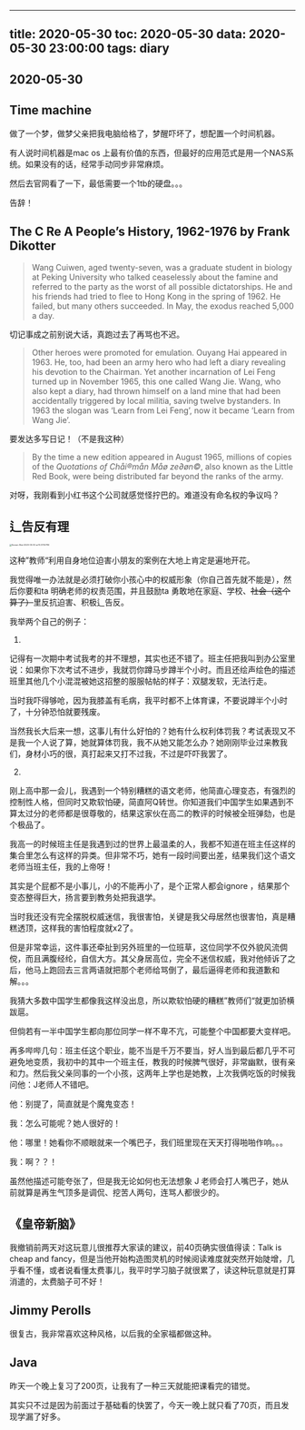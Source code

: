 
---
title: 2020-05-30
toc: 2020-05-30
data: 2020-05-30 23:00:00
tags: diary
---


## 2020-05-30

## Time machine

做了一个梦，做梦父亲把我电脑给格了，梦醒吓坏了，想配置一个时间机器。

有人说时间机器是mac os 上最有价值的东西，但最好的应用范式是用一个NAS系统。如果没有的话，经常手动同步非常麻烦。

然后去官网看了一下，最低需要一个1tb的硬盘。。。

告辞！

## The C Re A People’s History, 1962-1976 by Frank Dikotter

> Wang Cuiwen, aged twenty-seven, was a graduate student in biology at Peking University who talked ceaselessly about the famine and referred to the party as the worst of all possible dictatorships. He and his friends had tried to flee to Hong Kong in the spring of 1962. He failed, but many others succeeded. In May, the exodus reached 5,000 a day.



切记事成之前别说大话，真跑过去了再骂也不迟。

> Other heroes were promoted for emulation. Ouyang Hai appeared in 1963. He, too, had been an army hero who had left a diary revealing his devotion to the Chairman. Yet another incarnation of Lei Feng turned up in November 1965, this one called Wang Jie. Wang, who also kept a diary, had thrown himself on a land mine that had been accidentally triggered by local militia, saving twelve bystanders. In 1963 the slogan was ‘Learn from Lei Feng’, now it became ‘Learn from Wang Jie’. 



要发达多写日记！（不是我这种）

> By the time a new edition appeared in August 1965, millions of copies of the *Quotations of Chåi®mån Måø ze∂øn©*, also known as the Little Red Book, were being distributed far beyond the ranks of the army.

对呀，我刚看到小红书这个公司就感觉怪拧巴的。难道没有命名权的争议吗？

## 辶告反有理

<img src="https://tva1.sinaimg.cn/large/007S8ZIlgy1gfaur7380mj30z20u07wi.jpg" alt="Screen Shot 2020-05-30 at 10.37.14 PM" style="zoom:25%;" />

这种”教师“利用自身地位迫害小朋友的案例在大地上肯定是遍地开花。

我觉得唯一办法就是必须打破你小孩心中的权威形象（你自己首先就不能是），然后你要和ta 明确老师的权责范围，并且鼓励ta 勇敢地在家庭、学校、~~社会（这个算了）~~里反抗迫害、积极辶告反。

我举两个自己的例子：

1.

记得有一次期中考试我考的并不理想，其实也还不错了。班主任把我叫到办公室里说：如果你下次考试不进步，我就罚你蹲马步蹲半个小时。而且还绘声绘色的描述班里其他几个小混混被她这招整的服服帖帖的样子：双腿发软，无法行走。

当时我吓得够呛，因为我膝盖有毛病，我平时都不上体育课，不要说蹲半个小时了，十分钟恐怕就要残废。

当然我长大后来一想，这事儿有什么好怕的？她有什么权利体罚我？考试表现又不是我一个人说了算，她就算体罚我，我不从她又能怎么办？她刚刚毕业过来教我们，身材小巧的很，真打起来又打不过我，不过是吓吓我罢了。

2.

刚上高中那一会儿，我遇到一个特别糟糕的语文老师，他简直心理变态，有强烈的控制性人格，但同时又欺软怕硬，简直阿Q转世。你知道我们中国学生如果遇到不算太过分的老师都是很尊敬的，结果这家伙在高二的教评的时候被全班弹劾，也是个极品了。

我高一的时候班主任是我遇到过的世界上最温柔的人，我都不知道在班主任这样的集合里怎么有这样的异类。但非常不巧，她有一段时间要出差，结果我们这个语文老师当班主任，我的上帝呀！

其实是个屁都不是小事儿，小的不能再小了，是个正常人都会ignore ，结果那个变态整得巨大，扬言要到教务处把我退学。

当时我还没有完全摆脱权威迷信，我很害怕，关键是我父母居然也很害怕，真是糟糕透顶，这样我的害怕程度就x2了。

但是非常幸运，这件事还牵扯到另外班里的一位班草，这位同学不仅外貌风流倜傥，而且满腹经纶，自信大方。其父身居高位，完全不迷信权威，我对他倾诉了之后，他马上跑回去三言两语就把那个老师给骂倒了，最后逼得老师和我道歉和解。。。



我猜大多数中国学生都像我这样没出息，所以欺软怕硬的糟糕”教师们“就更加骄横跋扈。

但倘若有一半中国学生都向那位同学一样不卑不亢，可能整个中国都要大变样吧。



再多哔哔几句：班主任这个职业，能不当是千万不要当，好人当到最后都几乎不可避免地变质，我初中的其中一个班主任，教我的时候脾气很好，非常幽默，很有亲和力。然后我父亲同事的一个小孩，这两年上学也是她教，上次我俩吃饭的时候我问他：J老师人不错吧。

他：别提了，简直就是个魔鬼变态！

我：怎么可能呢？她人很好的！

他：哪里！她看你不顺眼就来一个嘴巴子，我们班里现在天天打得啪啪作响。。。

我：啊？？！

虽然他描述可能夸张了，但是我无论如何也无法想象 J 老师会打人嘴巴子，她从前就算是再生气顶多是调侃、挖苦人两句，连骂人都很少的。

## 《皇帝新脑》

我撤销前两天对这玩意儿很推荐大家读的建议，前40页确实很值得读：Talk is cheap and fancy，但是当他开始构造图灵机的时候阅读难度就突然开始陡增，几乎看不懂，或者说看懂太费事儿，我平时学习脑子就很累了，读这种玩意就是打算消遣的，太费脑子可不好！

## Jimmy Perolls

很复古，我非常喜欢这种风格，以后我的全家福都做这种。



## Java

昨天一个晚上复习了200页，让我有了一种三天就能把课看完的错觉。

其实只不过是因为前面过于基础看的快罢了，今天一晚上就只看了70页，而且发现学漏了好多。
